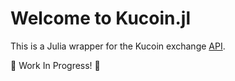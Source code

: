 # Welcome to Kucoin.jl
This is a Julia wrapper for the Kucoin exchange [API](https://docs.kucoin.com).

🚧 Work In Progress! 🚧
